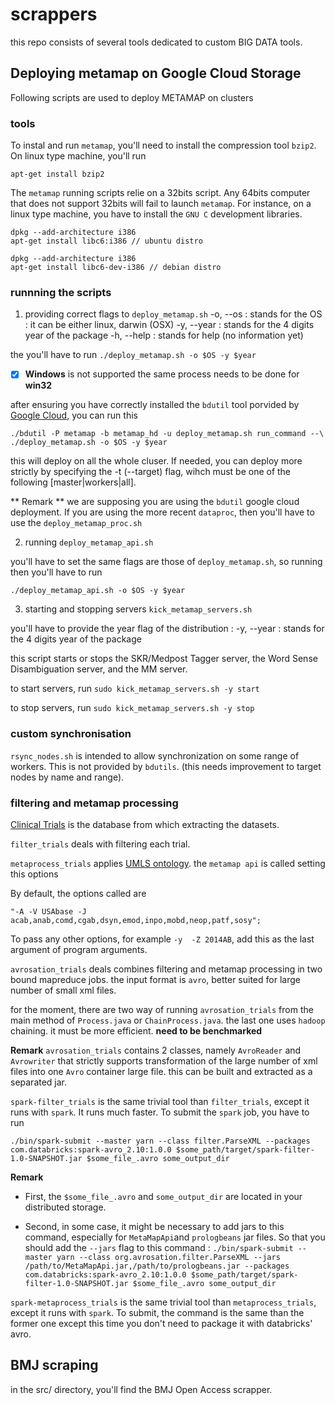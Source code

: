 # scrappers

this repo consists of several tools dedicated to custom BIG DATA tools. 

## Deploying metamap on Google Cloud Storage

Following scripts are used to deploy METAMAP on clusters 

### tools

To instal and run `metamap`, you'll need to install the compression tool `bzip2`. On linux type machine, you'll run

  `apt-get install bzip2` 
  
The `metamap` running scripts relie on a 32bits script. Any 64bits computer that does not support 32bits will fail to launch `metamap`. For instance, on a linux type machine, you have to install the `GNU C` development libraries. 

  ```
  dpkg --add-architecture i386 
  apt-get install libc6:i386 // ubuntu distro
  ```
  
  ```
  dpkg --add-architecture i386 
  apt-get install libc6-dev-i386 // debian distro
  ```



### runnning the scripts 

1. providing correct flags to `deploy_metamap.sh`
  -o, --os : stands for the OS : it can be either linux, darwin (OSX)
  -y, --year : stands for the 4 digits year of the package
  -h, --help : stands for help (no information yet)

  the you'll have to run 
  `./deploy_metamap.sh -o $OS -y $year`

  - [x] **Windows** is not supported the same process needs to be done for **win32**

  after ensuring you have correctly installed the `bdutil` tool porvided by [Google Cloud](https://github.com/GoogleCloudPlatform/bdutil), you can run this 
 
 `./bdutil -P metamap -b metamap_hd -u deploy_metamap.sh run_command --\
  ./deploy_metamap.sh -o $OS -y $year`
  
  this will deploy on all the whole cluser. If needed, you can deploy more strictly by specifying the -t (--target) flag, wihch must be 
  one of the following [master|workers|all].
  
  ** Remark **
  we are supposing you are using the `bdutil` google cloud deployment. If you are using the more recent `dataproc`, then you'll have to use the `deploy_metamap_proc.sh`

2. running `deploy_metamap_api.sh`
  
  you'll have to set the same flags are those of `deploy_metamap.sh`, so running 
  then you'll have to run 

 `./deploy_metamap_api.sh -o $OS -y $year`
 
3. starting and stopping servers `kick_metamap_servers.sh`
  
  you'll have to provide the year flag of the distribution : 
  -y, --year : stands for the 4 digits year of the package
  
  this script starts or stops the SKR/Medpost Tagger server, the Word Sense Disambiguation server, and the MM server. 

  to start servers, run 
  `sudo kick_metamap_servers.sh -y start`

  to stop servers, run
  `sudo kick_metamap_servers.sh -y stop`  

### custom synchronisation 

`rsync_nodes.sh` is intended to allow synchronization on some range of workers. This is not provided by `bdutils`. (this needs improvement to target nodes by name and range).

### filtering and metamap processing 

  [Clinical Trials](clinicaltrials.gov) is the database from which extracting the datasets.

  `filter_trials` deals with filtering each trial. 

  `metaprocess_trials` applies [UMLS ontology](www.nlm.nih.gov/research/umls/).
  the `metamap api` is called setting this options 
  
  By default, the options called are 

  ```
  "-A -V USAbase -J acab,anab,comd,cgab,dsyn,emod,inpo,mobd,neop,patf,sosy";
  ```
  
  To pass any other options, for example `-y  -Z 2014AB`, add this as the last argument of program arguments.  
  
  `avrosation_trials` deals combines filtering and metamap processing in two bound mapreduce jobs. the input format is `avro`, better suited for large number of small xml files.
  
  for the moment, there are two way of running `avrosation_trials` from the main method of `Process.java` or `ChainProcess.java`. the last one uses `hadoop` chaining. it must be more efficient. **need to be benchmarked** 
  
  **Remark** `avrosation_trials` contains 2 classes, namely `AvroReader` and `Avrowriter` that strictly supports transformation of the large number of xml files into one `Avro` container large file. this can be built and extracted as a separated jar.
  
  `spark-filter_trials` is the same trivial tool than `filter_trials`, except it runs with `spark`. It runs much faster. To submit the `spark` job, you have to run 
  
  ```
  ./bin/spark-submit --master yarn --class filter.ParseXML --packages com.databricks:spark-avro_2.10:1.0.0 $some_path/target/spark-filter-1.0-SNAPSHOT.jar $some_file_.avro some_output_dir
  ```
  **Remark**
  - First, the `$some_file_.avro` and `some_output_dir` are located in your distributed storage. 

  - Second, in some case, it might be necessary to add jars to this command, especially for `MetaMapApi`and `prologbeans` jar files. So that you should add the `--jars` flag to this command : 
  ```./bin/spark-submit --master yarn --class org.avrosation.filter.ParseXML --jars /path/to/MetaMapApi.jar,/path/to/prologbeans.jar --packages com.databricks:spark-avro_2.10:1.0.0 $some_path/target/spark-filter-1.0-SNAPSHOT.jar $some_file_.avro some_output_dir```
  
  `spark-metaprocess_trials` is the same trivial tool than `metaprocess_trials`, except it runs with `spark`. To submit, the command is the same than the former one except this time you don't need to package it with databricks' avro.
   
## BMJ scraping
in the src/ directory, you'll find the BMJ Open Access scrapper. 

